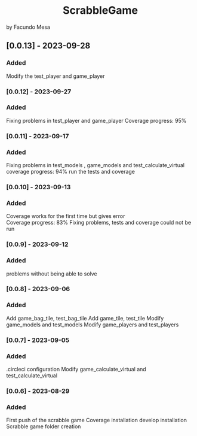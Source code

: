 <h1 align="center"> ScrabbleGame </h1>
by Facundo Mesa

## [0.0.13] - 2023-09-28
### Added

Modify the test_player and game_player

### [0.0.12] - 2023-09-27
### Added

Fixing problems in test_player and game_player
Coverage progress: 95%

### [0.0.11] - 2023-09-17
### Added

Fixing problems in test_models , game_models and test_calculate_virtual
coverage progress: 94%
run the tests and coverage

### [0.0.10] - 2023-09-13   
### Added

Coverage works for the first time but gives error   
Coverage progress: 83%
Fixing problems, tests and coverage could not be run 

### [0.0.9] - 2023-09-12
### Added

problems without being able to solve 

### [0.0.8] - 2023-09-06
### Added

Add game_bag_tile, test_bag_tile 
Add game_tile, test_tile 
Modify game_models and test_models
Modify game_players and test_players

### [0.0.7] - 2023-09-05
### Added

.circleci configuration
Modify game_calculate_virtual and test_calculate_virtual

### [0.0.6] - 2023-08-29
### Added

First push of the scrabble game
Coverage installation 
develop installation
Scrabble game folder creation
